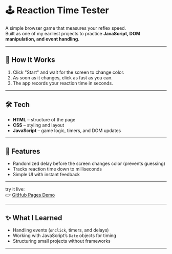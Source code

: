 # 🕹 Reaction Time Tester

A simple browser game that measures your reflex speed.  
Built as one of my earliest projects to practice **JavaScript, DOM manipulation, and event handling**.

---

## 🚀 How It Works
1. Click "Start" and wait for the screen to change color.
2. As soon as it changes, click as fast as you can.
3. The app records your reaction time in seconds.
---

## 🛠 Tech
- **HTML** – structure of the page  
- **CSS** – styling and layout  
- **JavaScript** – game logic, timers, and DOM updates  

---

## 📂 Features
- Randomized delay before the screen changes color (prevents guessing)  
- Tracks reaction time down to milliseconds  
- Simple UI with instant feedback  

---
try it live:  
👉 [GitHub Pages Demo](https://aydinm1.github.io/reactiontimer/)

---

## ✨ What I Learned
- Handling events (`onclick`, timers, and delays)  
- Working with JavaScript’s `Date` objects for timing  
- Structuring small projects without frameworks  

---
